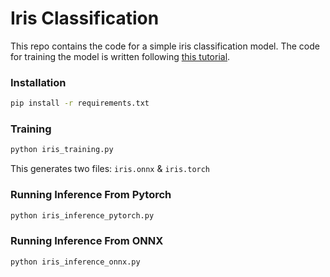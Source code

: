 # Iris Classification
This repo contains the code for a simple iris classification model. The code for 
training the model is written following [this tutorial](https://janakiev.com/blog/pytorch-iris/).

### Installation
```bash
pip install -r requirements.txt
```

### Training
```bash
python iris_training.py
```
This generates two files: `iris.onnx` & `iris.torch`

### Running Inference From Pytorch
```bash
python iris_inference_pytorch.py
```

### Running Inference From ONNX
```bash
python iris_inference_onnx.py
```
